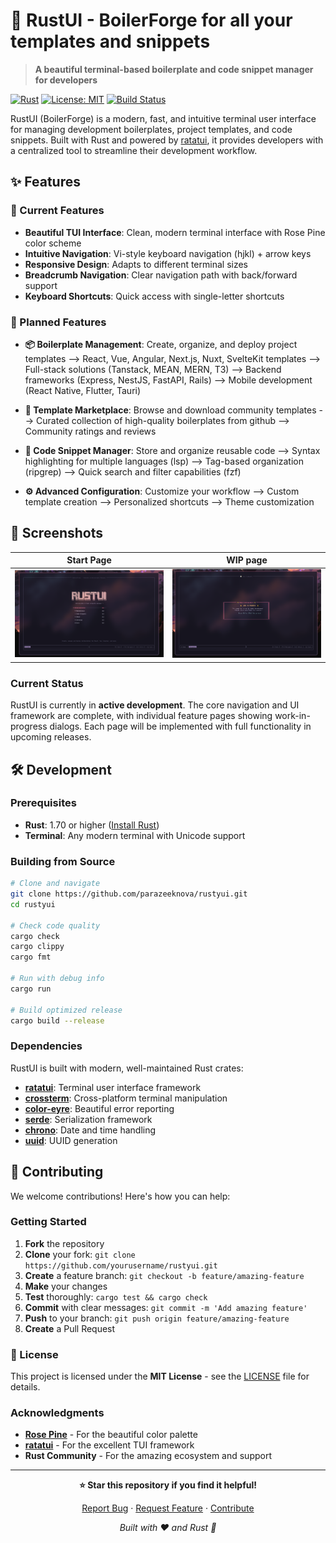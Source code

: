 # 🔨 RustUI - BoilerForge for all your templates and snippets

> **A beautiful terminal-based boilerplate and code snippet manager for developers**

[![Rust](https://img.shields.io/badge/rust-1.70+-orange.svg)](https://www.rust-lang.org/)
[![License: MIT](https://img.shields.io/badge/License-MIT-blue.svg)](LICENSE)
[![Build Status](https://img.shields.io/badge/build-passing-brightgreen.svg)](#)

RustUI (BoilerForge) is a modern, fast, and intuitive terminal user interface for managing development boilerplates, project templates, and code snippets. Built with Rust and powered by [ratatui](https://github.com/ratatui-org/ratatui), it provides developers with a centralized tool to streamline their development workflow.

## ✨ Features

### 🎯 Current Features
- **Beautiful TUI Interface**: Clean, modern terminal interface with Rose Pine color scheme
- **Intuitive Navigation**: Vi-style keyboard navigation (hjkl) + arrow keys
- **Responsive Design**: Adapts to different terminal sizes
- **Breadcrumb Navigation**: Clear navigation path with back/forward support
- **Keyboard Shortcuts**: Quick access with single-letter shortcuts

### 🚀 Planned Features
- **📦 Boilerplate Management**: Create, organize, and deploy project templates --> React, Vue, Angular, Next.js, Nuxt, SvelteKit templates
  --> Full-stack solutions (Tanstack, MEAN, MERN, T3)
  --> Backend frameworks (Express, NestJS, FastAPI, Rails)
  --> Mobile development (React Native, Flutter, Tauri)

- **🛒 Template Marketplace**: Browse and download community templates
  --> Curated collection of high-quality boilerplates from github
  -->  Community ratings and reviews

- **📝 Code Snippet Manager**: Store and organize reusable code
  --> Syntax highlighting for multiple languages (lsp)
  --> Tag-based organization (ripgrep)
  --> Quick search and filter capabilities (fzf)

- **⚙️ Advanced Configuration**: Customize your workflow
  --> Custom template creation
  --> Personalized shortcuts
  --> Theme customization

## 🎨 Screenshots

| Start Page| WIP page|
|:-:|:-:|
| ![start](./assets/home.png) | ![wip](./assets/wip.png) |

### Current Status

RustUI is currently in **active development**. The core navigation and UI framework are complete, with individual feature pages showing work-in-progress dialogs. Each page will be implemented with full functionality in upcoming releases.

## 🛠️ Development

### Prerequisites
- **Rust**: 1.70 or higher ([Install Rust](https://rustup.rs/))
- **Terminal**: Any modern terminal with Unicode support

### Building from Source

```bash
# Clone and navigate
git clone https://github.com/parazeeknova/rustyui.git
cd rustyui

# Check code quality
cargo check
cargo clippy
cargo fmt

# Run with debug info
cargo run

# Build optimized release
cargo build --release
```

### Dependencies

RustUI is built with modern, well-maintained Rust crates:

- **[ratatui](https://github.com/ratatui-org/ratatui)**: Terminal user interface framework
- **[crossterm](https://github.com/crossterm-rs/crossterm)**: Cross-platform terminal manipulation
- **[color-eyre](https://github.com/yaahc/color-eyre)**: Beautiful error reporting
- **[serde](https://github.com/serde-rs/serde)**: Serialization framework
- **[chrono](https://github.com/chronotope/chrono)**: Date and time handling
- **[uuid](https://github.com/uuid-rs/uuid)**: UUID generation

## 🤝 Contributing

We welcome contributions! Here's how you can help:

### Getting Started

1. **Fork** the repository
2. **Clone** your fork: `git clone https://github.com/yourusername/rustyui.git`
3. **Create** a feature branch: `git checkout -b feature/amazing-feature`
4. **Make** your changes
5. **Test** thoroughly: `cargo test && cargo check`
6. **Commit** with clear messages: `git commit -m 'Add amazing feature'`
7. **Push** to your branch: `git push origin feature/amazing-feature`
8. **Create** a Pull Request

### 📝 License

This project is licensed under the **MIT License** - see the [LICENSE](LICENSE) file for details.

### Acknowledgments

- **[Rose Pine](https://rosepinetheme.com/)** - For the beautiful color palette
- **[ratatui](https://github.com/ratatui-org/ratatui)** - For the excellent TUI framework
- **Rust Community** - For the amazing ecosystem and support

---

<div align="center">

**⭐ Star this repository if you find it helpful!**

[Report Bug](https://github.com/parazeeknova/rustyui/issues) · [Request Feature](https://github.com/parazeeknova/rustyui/issues) · [Contribute](CONTRIBUTING.md)

*Built with ❤️ and Rust 🦀*

</div>